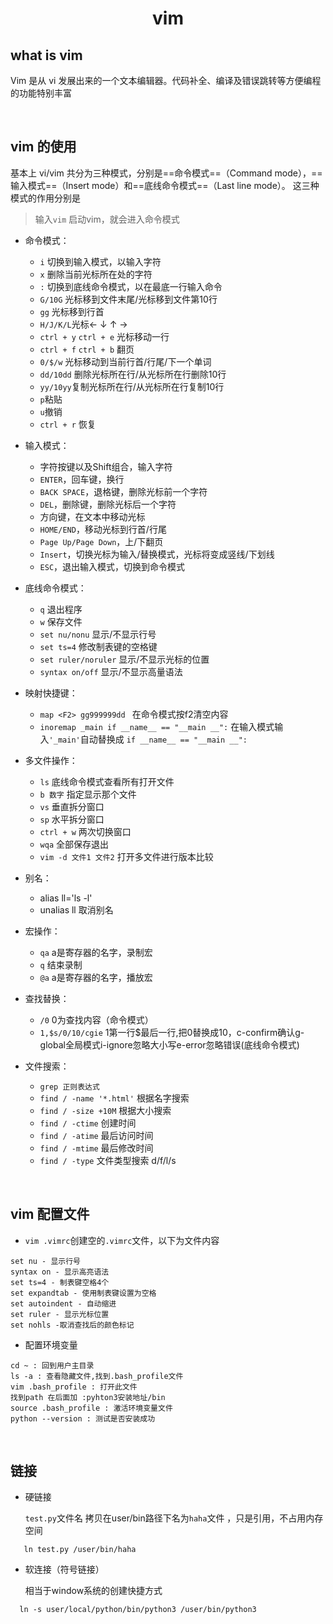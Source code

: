 # <center>vim
## what is vim 
Vim 是从 vi 发展出来的一个文本编辑器。代码补全、编译及错误跳转等方便编程的功能特别丰富

<br>

## vim 的使用
基本上 vi/vim 共分为三种模式，分别是==命令模式==（Command mode），==输入模式==（Insert mode）和==底线命令模式==（Last line mode）。 这三种模式的作用分别是

> 输入`vim` 启动vim，就会进入命令模式
- 命令模式：
   - `i` 切换到输入模式，以输入字符
   - `x` 删除当前光标所在处的字符
   - `:` 切换到底线命令模式，以在最底一行输入命令
   - `G/10G` 光标移到文件末尾/光标移到文件第10行
   - `gg` 光标移到行首
   - `H/J/K/L`光标← ↓ ↑ →
   - `ctrl + y` `ctrl + e` 光标移动一行
   - `ctrl + f` `ctrl + b` 翻页
   - `0/$/w` 光标移动到当前行首/行尾/下一个单词
   - `dd/10dd` 删除光标所在行/从光标所在行删除10行
   - `yy/10yy`复制光标所在行/从光标所在行复制10行
   - `p`粘贴
   - `u`撤销
   - `ctrl + r` 恢复
- 输入模式：
   - 字符按键以及Shift组合，输入字符
   - `ENTER`，回车键，换行
   - `BACK SPACE`，退格键，删除光标前一个字符
   - `DEL`，删除键，删除光标后一个字符
   - 方向键，在文本中移动光标
   - `HOME/END`，移动光标到行首/行尾
   - `Page Up/Page Down`，上/下翻页
   - `Insert`，切换光标为输入/替换模式，光标将变成竖线/下划线
   - `ESC`，退出输入模式，切换到命令模式
 - 底线命令模式：
   - `q` 退出程序
   - `w` 保存文件
   - `set nu/nonu` 显示/不显示行号
   - `set ts=4` 修改制表键的空格键
   - `set ruler/noruler` 显示/不显示光标的位置
   - `syntax on/off` 显示/不显示高量语法
 - 映射快捷键：
   - `map <F2> gg999999dd ` 在命令模式按f2清空内容
   - `inoremap _main if __name__ == "__main __":` 在输入模式输入`'_main'`自动替换成 `if __name__ == "__main __":`
 - 多文件操作：
   - `ls` 底线命令模式查看所有打开文件
   - `b 数字` 指定显示那个文件
   - `vs` 垂直拆分窗口
   - `sp` 水平拆分窗口
   - `ctrl + w` 两次切换窗口
   - `wqa` 全部保存退出
   - `vim -d 文件1 文件2` 打开多文件进行版本比较
 - 别名：
   - alias ll='ls -l'
   - unalias ll 取消别名
- 宏操作：
  - `qa` a是寄存器的名字，录制宏 
  - `q` 结束录制
  - `@a` a是寄存器的名字，播放宏
- 查找替换：
  - `/0` 0为查找内容（命令模式）
  - `1,$s/0/10/cgie` 1第一行$最后一行,把0替换成10，c-confirm确认g-global全局模式i-ignore忽略大小写e-error忽略错误(底线命令模式)
  

- 文件搜索：
  - `grep 正则表达式`
  - `find / -name '*.html'` 根据名字搜索
  - `find / -size +10M` 根据大小搜索
  - `find / -ctime` 创建时间
  - `find / -atime` 最后访问时间
  - `find / -mtime` 最后修改时间
  - `find / -type` 文件类型搜索 d/f/l/s
  
  
  

<br>

## vim 配置文件
-  `vim .vimrc`创建空的`.vimrc`文件，以下为文件内容
```
set nu - 显示行号
syntax on - 显示高亮语法
set ts=4 - 制表键空格4个
set expandtab - 使用制表键设置为空格
set autoindent - 自动缩进
set ruler - 显示光标位置
set nohls -取消查找后的颜色标记 

```

- 配置环境变量 
```
cd ~ : 回到用户主目录
ls -a : 查看隐藏文件,找到.bash_profile文件
vim .bash_profile : 打开此文件
找到path 在后面加 :pyhton3安装地址/bin
source .bash_profile : 激活环境变量文件
python --version : 测试是否安装成功
```

<br>

## 链接
- 硬链接

  `test.py`文件名 拷贝在user/bin路径下名为`haha`文件 ，只是引用，不占用内存空间
```
   ln test.py /user/bin/haha 
```
- 软连接（符号链接）
  
  相当于window系统的创建快捷方式
```
  ln -s user/local/python/bin/python3 /user/bin/python3
  ```

<br>





